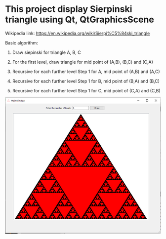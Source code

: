 # This project display Sierpinski triangle using Qt, QtGraphicsScene

Wikipedia link: https://en.wikipedia.org/wiki/Sierpi%C5%84ski_triangle

Basic algorithm:
1. Draw siepinski for triangle A, B, C

2. For the first level, draw triangle for mid point of (A,B), (B,C) and (C,A)

3. Recursive for each further level Step 1 for A, mid point of (A,B) and (A,C)

4. Recursive for each further level Step 1 for B, mid point of (B,A) and (B,C)

5. Recursive for each further level Step 1 for C, mid point of (C,A) and (C,B)

![Screen shot of the application](ScreenShot.PNG)
